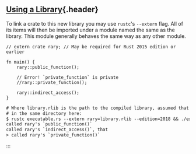 ## [Using a Library](#using-a-library){.header}

To link a crate to this new library you may use `rustc`\'s `--extern`
flag. All of its items will then be imported under a module named the
same as the library. This module generally behaves the same way as any
other module.

``` {.rust .ignore}
// extern crate rary; // May be required for Rust 2015 edition or earlier

fn main() {
    rary::public_function();

    // Error! `private_function` is private
    //rary::private_function();

    rary::indirect_access();
}
```

``` txt
# Where library.rlib is the path to the compiled library, assumed that it's
# in the same directory here:
$ rustc executable.rs --extern rary=library.rlib --edition=2018 && ./executable 
called rary's `public_function()`
called rary's `indirect_access()`, that
> called rary's `private_function()`
```
:::


